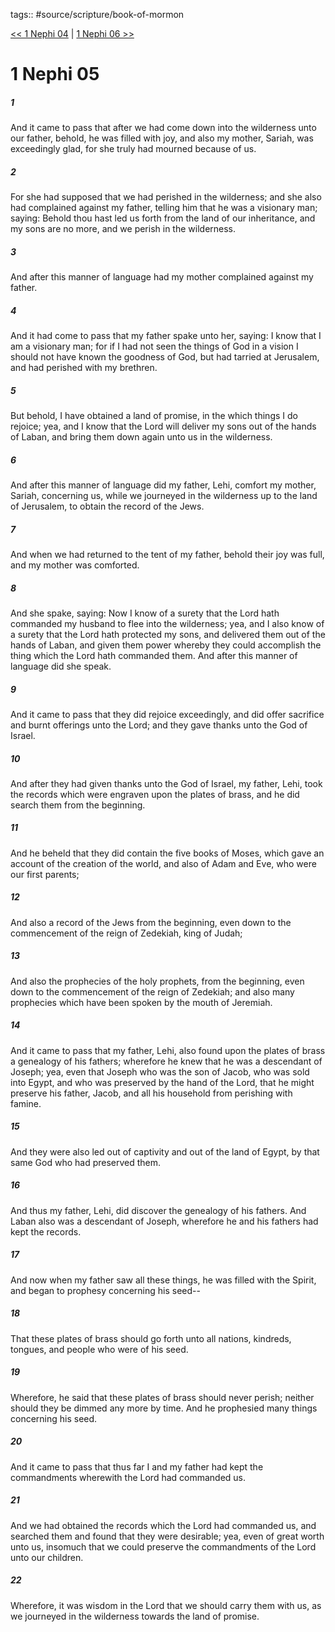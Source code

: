 tags:: #source/scripture/book-of-mormon

[<< 1 Nephi 04](book-of-mormon/01_1_Nephi/1_Nephi_04.md) | [1 Nephi 06 >>](book-of-mormon/01_1_Nephi/1_Nephi_06.md)

# 1 Nephi 05

##### 1

And it came to pass that after we had come down into the wilderness unto our father, behold, he was filled with joy, and also my mother, Sariah, was exceedingly glad, for she truly had mourned because of us.

##### 2

For she had supposed that we had perished in the wilderness; and she also had complained against my father, telling him that he was a visionary man; saying: Behold thou hast led us forth from the land of our inheritance, and my sons are no more, and we perish in the wilderness.

##### 3

And after this manner of language had my mother complained against my father.

##### 4

And it had come to pass that my father spake unto her, saying: I know that I am a visionary man; for if I had not seen the things of God in a vision I should not have known the goodness of God, but had tarried at Jerusalem, and had perished with my brethren.

##### 5

But behold, I have obtained a land of promise, in the which things I do rejoice; yea, and I know that the Lord will deliver my sons out of the hands of Laban, and bring them down again unto us in the wilderness.

##### 6

And after this manner of language did my father, Lehi, comfort my mother, Sariah, concerning us, while we journeyed in the wilderness up to the land of Jerusalem, to obtain the record of the Jews.

##### 7

And when we had returned to the tent of my father, behold their joy was full, and my mother was comforted.

##### 8

And she spake, saying: Now I know of a surety that the Lord hath commanded my husband to flee into the wilderness; yea, and I also know of a surety that the Lord hath protected my sons, and delivered them out of the hands of Laban, and given them power whereby they could accomplish the thing which the Lord hath commanded them. And after this manner of language did she speak.

##### 9

And it came to pass that they did rejoice exceedingly, and did offer sacrifice and burnt offerings unto the Lord; and they gave thanks unto the God of Israel.

##### 10

And after they had given thanks unto the God of Israel, my father, Lehi, took the records which were engraven upon the plates of brass, and he did search them from the beginning.

##### 11

And he beheld that they did contain the five books of Moses, which gave an account of the creation of the world, and also of Adam and Eve, who were our first parents;

##### 12

And also a record of the Jews from the beginning, even down to the commencement of the reign of Zedekiah, king of Judah;

##### 13

And also the prophecies of the holy prophets, from the beginning, even down to the commencement of the reign of Zedekiah; and also many prophecies which have been spoken by the mouth of Jeremiah.

##### 14

And it came to pass that my father, Lehi, also found upon the plates of brass a genealogy of his fathers; wherefore he knew that he was a descendant of Joseph; yea, even that Joseph who was the son of Jacob, who was sold into Egypt, and who was preserved by the hand of the Lord, that he might preserve his father, Jacob, and all his household from perishing with famine.

##### 15

And they were also led out of captivity and out of the land of Egypt, by that same God who had preserved them.

##### 16

And thus my father, Lehi, did discover the genealogy of his fathers. And Laban also was a descendant of Joseph, wherefore he and his fathers had kept the records.

##### 17

And now when my father saw all these things, he was filled with the Spirit, and began to prophesy concerning his seed--

##### 18

That these plates of brass should go forth unto all nations, kindreds, tongues, and people who were of his seed.

##### 19

Wherefore, he said that these plates of brass should never perish; neither should they be dimmed any more by time. And he prophesied many things concerning his seed.

##### 20

And it came to pass that thus far I and my father had kept the commandments wherewith the Lord had commanded us.

##### 21

And we had obtained the records which the Lord had commanded us, and searched them and found that they were desirable; yea, even of great worth unto us, insomuch that we could preserve the commandments of the Lord unto our children.

##### 22

Wherefore, it was wisdom in the Lord that we should carry them with us, as we journeyed in the wilderness towards the land of promise.
